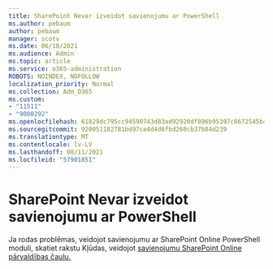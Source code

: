 ```yaml
---
title: SharePoint Nevar izveidot savienojumu ar PowerShell
ms.author: pebaum
author: pebaum
manager: scotv
ms.date: 06/10/2021
ms.audience: Admin
ms.topic: article
ms.service: o365-administration
ROBOTS: NOINDEX, NOFOLLOW
localization_priority: Normal
ms.collection: Adm_O365
ms.custom:
- "11511"
- "9000292"
ms.openlocfilehash: 61829dc795cc94590743d83ad92920df896b95397c8672545b4894cd1d098e90
ms.sourcegitcommit: 920051182781bd97ce4d4d6fbd268cb37b84d239
ms.translationtype: MT
ms.contentlocale: lv-LV
ms.lasthandoff: 08/11/2021
ms.locfileid: "57901851"
---
```

# <a name="sharepoint-powershell-unable-to-connect"></a>SharePoint Nevar izveidot savienojumu ar PowerShell

Ja rodas problēmas, veidojot savienojumu ar SharePoint Online PowerShell moduli, skatiet rakstu Kļūdas, veidojot [savienojumu SharePoint Online pārvaldības čaulu.](https://docs.microsoft.com/sharepoint/troubleshoot/administration/errors-connecting-to-management-shell)